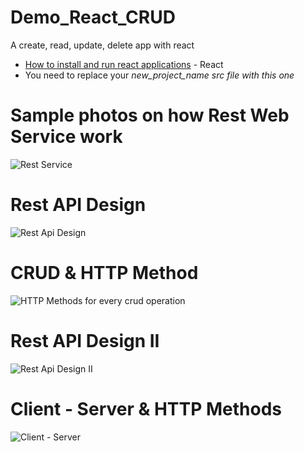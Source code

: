 # Demo_React_CRUD
A create, read, update, delete app with react

* [How to install and run react applications](https://thinkster.io/tutorials/create-react-app) - React
* You need to replace your *new_project_name src file with this one*

# Sample photos on how Rest Web Service work

![Rest Service](https://github.com/Papadope/Demo_React_CRUD/blob/master/react-crud/1_EbBD6IXvf3o-YegUvRB_IA.jpeg)

# Rest API Design 

![Rest Api Design](https://github.com/Papadope/Demo_React_CRUD/blob/master/react-crud/1_XYWxcn3PSfDIjxUnaKVR4Q.jpeg)

# CRUD & HTTP Method 

![HTTP Methods for every crud operation](https://github.com/Papadope/Demo_React_CRUD/blob/master/react-crud/CRUD-Operations-What-is-REST-API-Edureka-1.png)

# Rest API Design II

![Rest Api Design II](https://github.com/Papadope/Demo_React_CRUD/blob/master/react-crud/Screen-Shot-2019-02-10-at-2.31.08-PM-1p26wa2.png)

# Client - Server & HTTP Methods


![Client - Server](https://github.com/Papadope/Demo_React_CRUD/blob/master/react-crud/what_is_rest_api.png)
